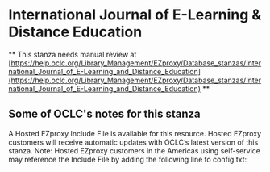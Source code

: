 # International Journal of E-Learning & Distance Education
** This stanza needs manual review at [https://help.oclc.org/Library_Management/EZproxy/Database_stanzas/International_Journal_of_E-Learning_and_Distance_Education](https://help.oclc.org/Library_Management/EZproxy/Database_stanzas/International_Journal_of_E-Learning_and_Distance_Education) **

## Some of OCLC's notes for this stanza

A Hosted EZproxy Include File is available for this resource. Hosted EZproxy customers will receive automatic updates with OCLC&rsquo;s latest version of this stanza. Note: Hosted EZproxy customers in the Americas using self-service may reference the Include File by adding the following line to config.txt:

&nbsp;

&nbsp;
